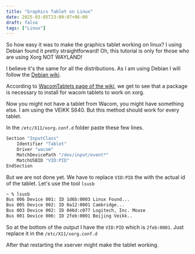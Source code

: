 ```yaml
---
title: "Graphics Tablet on Linux"
date: 2025-03-05T23:09:07+06:00
draft: false
tags: ["Linux"]
---
```


So how easy it was to make the graphics tablet working on linux? I using Debian found it pretty straightforward! Oh, this tutorial is only for those who are using Xorg NOT WAYLAND!

I believe it's the same for all the distributions. As I am using Debian I will follow the [Debian wiki](https://wiki.debian.org/).

According to [WacomTablets page of the wiki](https://wiki.debian.org/WacomTablets), we get to see that a package is necessary to install for wacom tablets to work on xorg.

Now you might not have a tablet from Wacom, you might have something else. I am using the VEIKK S640. But this method should work for every tablet.

In the `/etc/X11/xorg.conf.d` folder paste these few lines.

```bash
Section "InputClass"
    Identifier "Tablet"
    Driver "wacom"
    MatchDevicePath "/dev/input/event*"
    MatchUSBID "VID:PID"
EndSection
```

But we are not done yet. We have to replace `VID:PID` the with the actual id of the tablet. Let's use the tool `lsusb`

```bash
~ % lsusb
Bus 006 Device 001: ID 1d6b:0003 Linux Found...
Bus 005 Device 002: ID 0a12:0001 Cambridge...
Bus 003 Device 002: ID 046d:c077 Logitech, Inc. Mouse
Bus 001 Device 006: ID 2feb:0001 Beijing Veikk..
```

So at the bottom of the output I have the `VID:PID` which is `2feb:0001`. Just replace it in the `/etc/X11/xorg.conf.d`

After that restarting the xserver might make the tablet working. 